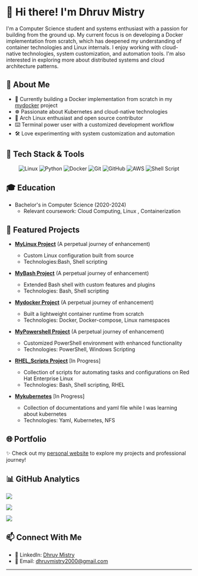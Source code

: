 # 👋 Hi there! I'm Dhruv Mistry

I'm a Computer Science student and systems enthusiast with a passion for building from the ground up. My current focus is on developing a Docker implementation from scratch, which has deepened my understanding of container technologies and Linux internals. I enjoy working with cloud-native technologies, system customization, and automation tools. I'm also interested in exploring more about distributed systems and cloud architecture patterns.

## 🚀 About Me
- 🐳 Currently building a Docker implementation from scratch in my [mydocker](https://github.com/dhruvmistry2000/mydocker) project
- ☸️ Passionate about Kubernetes and cloud-native technologies 
- 🐧 Arch Linux enthusiast and open source contributor
- ⌨️ Terminal power user with a customized development workflow
- 🛠️ Love experimenting with system customization and automation

## 🔧 Tech Stack & Tools
<div align="center">

![Linux](https://img.shields.io/badge/linux-%23000000.svg?style=for-the-badge&logo=linux&logoColor=white)
![Python](https://img.shields.io/badge/python-3670A0?style=for-the-badge&logo=python&logoColor=ffdd54)
![Docker](https://img.shields.io/badge/docker-%230db7ed.svg?style=for-the-badge&logo=docker&logoColor=white) 
![Git](https://img.shields.io/badge/git-%23F05033.svg?style=for-the-badge&logo=git&logoColor=white) 
![GitHub](https://img.shields.io/badge/github-%23121011.svg?style=for-the-badge&logo=github&logoColor=white)
![AWS](https://img.shields.io/badge/AWS-%23FF9900.svg?style=for-the-badge&logo=amazon-aws&logoColor=white) 
![Shell Script](https://img.shields.io/badge/shell_script-%23121011.svg?style=for-the-badge&logo=gnu-bash&logoColor=white)

</div>

## 🎓 Education
- Bachelor's in Computer Science (2020-2024)
  - Relevant coursework: Cloud Computing, Linux , Containerization

## 🌟 Featured Projects

- **[MyLinux Project](https://github.com/dhruvmistry2000/mylinux)** (A perpetual journey of enhancement)
  - Custom Linux configuration built from source
  - Technologies:Bash, Shell scripting

- **[MyBash Project](https://github.com/dhruvmistry2000/mybash)** (A perpetual journey of enhancement)
  - Extended Bash shell with custom features and plugins
  - Technologies: Bash, Shell scripting

- **[Mydocker Project](https://github.com/dhruvmistry2000/mydocker)** (A perpetual journey of enhancement)
  - Built a lightweight container runtime from scratch
  - Technologies: Docker, Docker-compose, Linux namespaces

- **[MyPowershell Project](https://github.com/dhruvmistry2000/mypowershell)** (A perpetual journey of enhancement)
  - Customized PowerShell environment with enhanced functionality
  - Technologies: PowerShell, Windows Scripting

- **[RHEL_Scripts Project](https://github.com/dhruvmistry2000/RHEL_Scripts)** [In Progress]
  - Collection of scripts for automating tasks and configurations on Red Hat Enterprise Linux
  - Technologies: Bash, Shell scripting, RHEL

- **[Mykubernetes](https://github.com/dhruvmistry2000/mykubernetes)** [In Progress]
  - Collection of documentations and yaml file while I was learning about kubernetes
  - Technologies: Yaml, Kubernetes, NFS

## 🌐 Portfolio
✨ Check out my [personal website](https://dhruvmistry2000.github.io/dhruvmistry/) to explore my projects and professional journey!

## 📊 GitHub Analytics

![](https://github-readme-stats.vercel.app/api?username=dhruvmistry2000&theme=onedark&hide_border=false&include_all_commits=true&count_private=false)

![](https://github-readme-stats.vercel.app/api/top-langs/?username=dhruvmistry2000&theme=onedark&hide_border=false&include_all_commits=true&count_private=false&layout=compact)

![](https://github-profile-trophy.vercel.app/api?username=dhruvmistry2000&theme=onedark&no-frame=false&no-bg=true&margin-w=4)

</div>

## 📫 Connect With Me
- 💼 LinkedIn: [Dhruv Mistry](https://www.linkedin.com/in/dhruv-mistry-225786124/)
- 📧 Email: dhruvmistry2000@gmail.com

---
